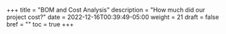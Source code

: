 +++
title = "BOM and Cost Analysis"
description = "How much did our project cost?"
date = 2022-12-16T00:39:49-05:00
weight = 21
draft = false
bref = ""
toc = true
+++

